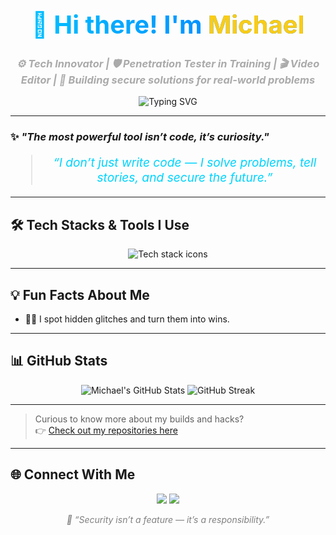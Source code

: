<!-- Stylish Animated Header -->
<h1 align="center" style="font-size: 2.5rem; font-weight: bold; background: linear-gradient(to right, #00c6ff, #0072ff); -webkit-background-clip: text; color: transparent;">
  👋 Hi there! I'm <span style="color:#facc15;">Michael</span>
</h1>

<h3 align="center" style="color: #aaa; font-style: italic;">
  ⚙️ Tech Innovator | 🛡️ Penetration Tester in Training | 🎬 Video Editor | 🧠 Building secure solutions for real-world problems
</h3>

<p align="center">
  <img src="https://readme-typing-svg.demolab.com?font=Fira+Code&size=22&duration=3000&pause=1000&center=true&vCenter=true&width=800&lines=Crafting+secure+solutions+for+real-world+problems...;Breaking+things+ethically+to+build+better+systems...;Editing+frames+that+inspire...;Learning+Relentlessly+%F0%9F%93%96+Building+Fearlessly+%F0%9F%9A%80" alt="Typing SVG" />
</p>

---

### ✨ *"The most powerful tool isn’t code, it’s curiosity."*

<blockquote align="center" style="font-size: 1.2rem; font-style: italic; color: #00d4ff;">
  “I don’t just write code — I solve problems, tell stories, and secure the future.”
</blockquote>

---

## 🛠️ Tech Stacks & Tools I Use

<div align="center">
  <img src="https://skillicons.dev/icons?i=python,html,css,linux,bash,js,nodejs,react,git,github,vercel,netlify,firebase,arduino&theme=dark&perline=7" alt="Tech stack icons" />
</div>

---

## 💡 Fun Facts About Me

<ul>
  <li>🕵️‍♂️ I spot hidden glitches and turn them into wins.</li>
</ul>

---

## 📊 GitHub Stats

<p align="center">
  <img src="https://github-readme-stats.vercel.app/api?username=M12Theomoros&show_icons=true&theme=radical&hide_title=true" alt="Michael's GitHub Stats" />
  <img src="https://github-readme-streak-stats.herokuapp.com/?user=M12Theomoros&theme=radical" alt="GitHub Streak" />
</p>

---

> Curious to know more about my builds and hacks?  
👉 [Check out my repositories here](https://github.com/M12Theomoros?tab=repositories)

---

## 🌐 Connect With Me

<p align="center">
  <a href="mailto:miracledmike12@gmail.com"><img src="https://img.shields.io/badge/Email-D14836?style=for-the-badge&logo=gmail&logoColor=white" /></a>
  <a href="https://tryhackme.com/p/M12Theomoros" target="_blank"><img src="https://img.shields.io/badge/TryHackMe-212121?style=for-the-badge&logo=tryhackme&logoColor=red"/></a>
</p>

<p align="center" style="color:gray; font-style:italic">
  🔐 “Security isn’t a feature — it’s a responsibility.”
</p>
